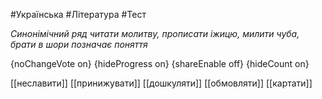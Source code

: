 #Українська #Література #Тест

*Синонімічний ряд читати молитву, прописати іжицю, милити чуба, брати в шори позначає поняття*

{noChangeVote on}
{hideProgress on}
{shareEnable off}
{hideCount on}

[[неславити]]
[[принижувати]]
[[дошкуляти]]
[[обмовляти]]
[[картати]]
